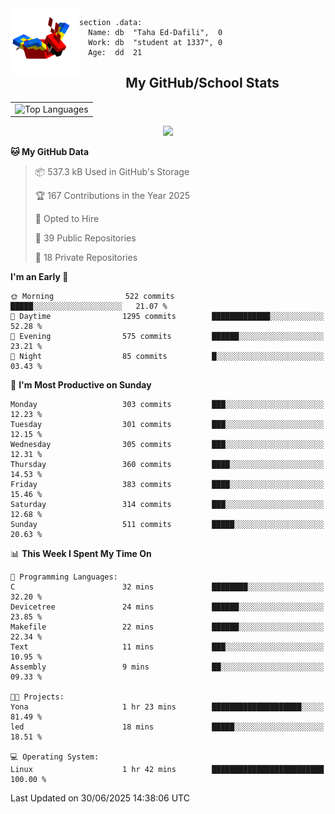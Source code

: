<img src="parrot_fly_flipped.gif" align="left" height="110">


```assembly
section .data:
  Name: db  "Taha Ed-Dafili",  0
  Work: db  "student at 1337", 0
  Age:  dd  21
```


<div align="center">
  <h2>My GitHub/School Stats</h2>
</div>
<table align="center">
  <tr>
    <td align="center"><img width="450" src="https://github-readme-stats.vercel.app/api/top-langs/?username=0rayn&layout=compact&theme=github_dark&hide=html,makefile,css&exclude_repo=Yona2.0,Nand2Tetris&hide_border=true&langs_count=6" alt="Top Languages" /></td>
<!--     <td align="center"><img src="https://github-readme-streak-stats.herokuapp.com?user=0rayn&theme=github-dark-blue&hide_border=true&border_radius=5" alt="GitHub Streak" /></td>
  </tr> -->
</table>
 <p align="center">
  <a href="https://github.com/0rayn">
    <img src="https://komarev.com/ghpvc/?username=0rayn&color=blue&style=flat)" />
  </a>
</p>

<!--START_SECTION:waka-->
**🐱 My GitHub Data** 

> 📦 537.3 kB Used in GitHub's Storage 
 > 
> 🏆 167 Contributions in the Year 2025
 > 
> 💼 Opted to Hire
 > 
> 📜 39 Public Repositories 
 > 
> 🔑 18 Private Repositories 
 > 
**I'm an Early 🐤** 

```text
🌞 Morning                522 commits         █████░░░░░░░░░░░░░░░░░░░░   21.07 % 
🌆 Daytime                1295 commits        █████████████░░░░░░░░░░░░   52.28 % 
🌃 Evening                575 commits         ██████░░░░░░░░░░░░░░░░░░░   23.21 % 
🌙 Night                  85 commits          █░░░░░░░░░░░░░░░░░░░░░░░░   03.43 % 
```
📅 **I'm Most Productive on Sunday** 

```text
Monday                   303 commits         ███░░░░░░░░░░░░░░░░░░░░░░   12.23 % 
Tuesday                  301 commits         ███░░░░░░░░░░░░░░░░░░░░░░   12.15 % 
Wednesday                305 commits         ███░░░░░░░░░░░░░░░░░░░░░░   12.31 % 
Thursday                 360 commits         ████░░░░░░░░░░░░░░░░░░░░░   14.53 % 
Friday                   383 commits         ████░░░░░░░░░░░░░░░░░░░░░   15.46 % 
Saturday                 314 commits         ███░░░░░░░░░░░░░░░░░░░░░░   12.68 % 
Sunday                   511 commits         █████░░░░░░░░░░░░░░░░░░░░   20.63 % 
```


📊 **This Week I Spent My Time On** 

```text
💬 Programming Languages: 
C                        32 mins             ████████░░░░░░░░░░░░░░░░░   32.20 % 
Devicetree               24 mins             ██████░░░░░░░░░░░░░░░░░░░   23.85 % 
Makefile                 22 mins             ██████░░░░░░░░░░░░░░░░░░░   22.34 % 
Text                     11 mins             ███░░░░░░░░░░░░░░░░░░░░░░   10.95 % 
Assembly                 9 mins              ██░░░░░░░░░░░░░░░░░░░░░░░   09.33 % 

🐱‍💻 Projects: 
Yona                     1 hr 23 mins        ████████████████████░░░░░   81.49 % 
led                      18 mins             █████░░░░░░░░░░░░░░░░░░░░   18.51 % 

💻 Operating System: 
Linux                    1 hr 42 mins        █████████████████████████   100.00 % 
```


 Last Updated on 30/06/2025 14:38:06 UTC
<!--END_SECTION:waka-->
